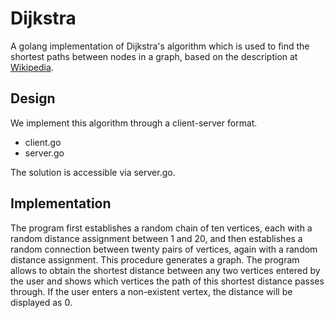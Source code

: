 # Dijkstra
A golang implementation of Dijkstra's algorithm which is used to find the shortest paths between nodes in a graph, based on the description at [Wikipedia](http://en.wikipedia.org/wiki/Dijkstra%27s_algorithm#Algorithm).
## Design
We implement this algorithm through a client-server format.<br>
- client.go <br> 
- server.go <br>

The solution is accessible via server.go.
## Implementation
The program first establishes a random chain of ten vertices, each with a random distance assignment between 1 and 20, and then establishes a random connection between twenty pairs of vertices, again with a random distance assignment. This procedure generates a graph. The program allows to obtain the shortest distance between any two vertices entered by the user and shows which vertices the path of this shortest distance passes through. If the user enters a non-existent vertex, the distance will be displayed as 0.
